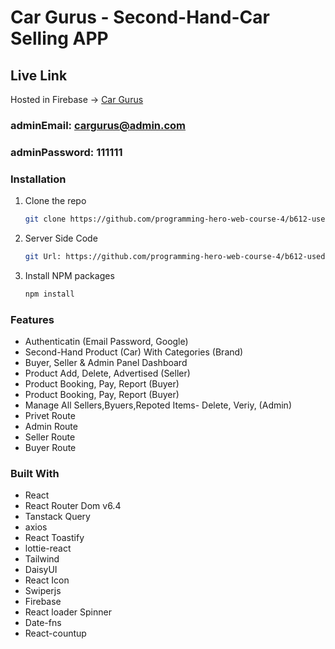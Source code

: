 # Car Gurus - Second-Hand-Car Selling APP

## Live Link

Hosted in Firebase -> [Car Gurus](https://car-gurus-bd.web.app/)

### adminEmail: cargurus@admin.com
### adminPassword: 111111

### Installation
1. Clone the repo
   ```sh
   git clone https://github.com/programming-hero-web-course-4/b612-used-products-resale-clients-side-imran-mridha.git
   ```
1. Server Side Code
   ```sh
   git Url: https://github.com/programming-hero-web-course-4/b612-used-products-resale-clients-side-imran-mridha
   ```
2. Install NPM packages
   ```sh
   npm install
   ```

### Features

* Authenticatin (Email Password, Google)
* Second-Hand Product (Car) With Categories (Brand)
* Buyer, Seller & Admin Panel Dashboard
* Product Add, Delete, Advertised (Seller)
* Product Booking, Pay, Report (Buyer)
* Product Booking, Pay, Report (Buyer)
* Manage All Sellers,Byuers,Repoted Items- Delete, Veriy, (Admin)
* Privet Route
* Admin Route
* Seller Route
* Buyer Route

### Built With

* React
* React Router Dom v6.4 
* Tanstack Query 
* axios 
* React Toastify
* lottie-react
* Tailwind
* DaisyUI
* React Icon
* Swiperjs
* Firebase
* React loader Spinner
* Date-fns
* React-countup